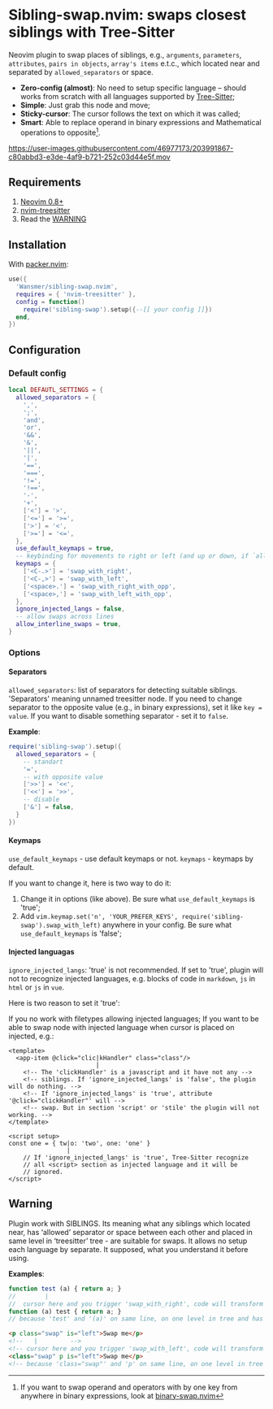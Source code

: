 # Sibling-swap.nvim: swaps closest siblings with Tree-Sitter

Neovim plugin to swap places of siblings, e.g., `arguments`, `parameters`, `attributes`, `pairs in objects`, `array's items` e.t.c., which located near and separated by `allowed_separators` or space.

- **Zero-config (almost)**: No need to setup specific language – should works from scratch with all languages supported by [Tree-Sitter](https://tree-sitter.github.io/tree-sitter/);
- **Simple**: Just grab this node and move;
- **Sticky-cursor**: The cursor follows the text on which it was called;
- **Smart**: Able to replace operand in binary expressions and Mathematical operations to opposite[^1].

> [^1]: If you want to swap operand and operators with by one key from anywhere in binary expressions, look at [binary-swap.nvim](https://github.com/Wansmer/binary-swap.nvim)

<https://user-images.githubusercontent.com/46977173/203991867-c80abbd3-e3de-4af9-b721-252c03d44e5f.mov>

## Requirements

1. [Neovim 0.8+](https://github.com/neovim/neovim/releases)
2. [nvim-treesitter](https://github.com/nvim-treesitter/nvim-treesitter)
3. Read the [WARNING](#warning)

## Installation

With [packer.nvim](https://github.com/wbthomason/packer.nvim):

```lua
use({
  'Wansmer/sibling-swap.nvim',
  requires = { 'nvim-treesitter' },
  config = function()
    require('sibling-swap').setup({--[[ your config ]]})
  end,
})
```

## Configuration

### Default config

```lua
local DEFAUTL_SETTINGS = {
  allowed_separators = {
    ',',
    ';',
    'and',
    'or',
    '&&',
    '&',
    '||',
    '|',
    '==',
    '===',
    '!=',
    '!==',
    '-',
    '+',
    ['<'] = '>',
    ['<='] = '>=',
    ['>'] = '<',
    ['>='] = '<=',
  },
  use_default_keymaps = true,
  -- keybinding for movements to right or left (and up or down, if `allow_interline_swaps` is true)
  keymaps = {
    ['<C-.>'] = 'swap_with_right',
    ['<C-,>'] = 'swap_with_left',
    ['<space>.'] = 'swap_with_right_with_opp',
    ['<space>,'] = 'swap_with_left_with_opp',
  },
  ignore_injected_langs = false,
  -- allow swaps across lines
  allow_interline_swaps = true,
}
```

### Options

#### Separators

`allowed_separators`: list of separators for detecting suitable siblings. 'Separators' meaning unnamed treesitter node.
If you need to change separator to the opposite value (e.g., in binary expressions), set it like `key = value`.
If you want to disable something separator - set it to `false`.

**Example**:

```lua
require('sibling-swap').setup({
  allowed_separators = {
    -- standart
    '=',
    -- with opposite value
    ['>>'] = '<<',
    ['<<'] = '>>',
    -- disable
    ['&'] = false,
  }
})
```

#### Keymaps

`use_default_keymaps` - use default keymaps or not.
`keymaps` - keymaps by default.

If you want to change it, here is two way to do it:

1. Change it in options (like above). Be sure what `use_default_keymaps` is 'true';
2. Add `vim.keymap.set('n', 'YOUR_PREFER_KEYS', require('sibling-swap').swap_with_left)` anywhere in your config. Be sure what `use_default_keymaps` is 'false';

#### Injected languagas

`ignore_injected_langs`: 'true' is not recommended. If set to 'true', plugin will not to recognize injected languages, e.g. blocks of code in `markdown`, `js` in `html` or `js` in `vue`.

Here is two reason to set it 'true':

If you no work with filetypes allowing injected languages;
If you want to be able to swap node with injected language when cursor is placed on injected, e.g.:

```vue
<template>
  <app-item @click="clic|kHandler" class="class"/>
                        |
    <!-- The 'clickHandler' is a javascript and it have not any -->
    <!-- siblings. If 'ignore_injected_langs' is 'false', the plugin will do nothing. -->
    <!-- If 'ignore_injected_langs' is 'true', attribute '@click="clickHandler"' will -->
    <!-- swap. But in section 'script' or 'stile' the plugin will not working. -->
</template>

<script setup>
const one = { tw|o: 'two', one: 'one' }
                |
    // If 'ignore_injected_langs' is 'true', Tree-Sitter recognize
    // all <script> section as injected language and it will be
    // ignored.
</script>
```

## Warning

Plugin work with SIBLINGS. Its meaning what any siblings which located near, has ‘allowed’ separator or space between
each other and placed in same level in ‘treesitter’ tree - are suitable for swaps.
It allows no setup each language by separate.
It supposed, what you understand it before using.

**Examples**:

```javascript
function test (a) { return a; }
//        |
//  cursor here and you trigger 'swap_with_right', code will transform to
function (a) test { return a; }
// because 'test' and '(a)' on same line, on one level in tree and has space between each other
```

```html
<p class="swap" is="left">Swap me</p>
<!--   |         -->
<!-- cursor here and you trigger 'swap_with_left', code will transform to -->
<class="swap" p is="left">Swap me</p>
<!-- because 'class="swap"' and 'p' on same line, on one level in tree and has space between each other -->
```
